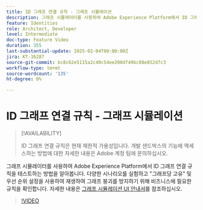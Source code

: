 ```yaml
---
title: ID 그래프 연결 규칙 - 그래프 시뮬레이션
description: 그래프 시뮬레이터를 사용하여 Adobe Experience Platform에서 ID 그래프 연결 규칙을 테스트하는 방법을 알아봅니다. 다양한 시나리오를 실험하고 "그래프당 고유" 및 우선 순위 설정을 사용하여 재생하여 그래프 붕괴를 방지하기 위해 비즈니스에 필요한 규칙을 확인합니다.
feature: Identities
role: Architect, Developer
level: Intermediate
doc-type: Feature Video
duration: 355
last-substantial-update: 2025-02-04T00:00:00Z
jira: KT-16287
source-git-commit: bc8c62e5115a2c40c54ee200df49bc88e852d7c3
workflow-type: tm+mt
source-wordcount: '135'
ht-degree: 0%

---
```



# ID 그래프 연결 규칙 - 그래프 시뮬레이션

>[!AVAILABILITY]
>
>ID 그래프 연결 규칙은 현재 제한적 가용성입니다. 개발 샌드박스의 기능에 액세스하는 방법에 대한 자세한 내용은 Adobe 계정 팀에 문의하십시오.

그래프 시뮬레이터를 사용하여 Adobe Experience Platform에서 ID 그래프 연결 규칙을 테스트하는 방법을 알아봅니다. 다양한 시나리오를 실험하고 &quot;그래프당 고유&quot; 및 우선 순위 설정을 사용하여 재생하여 그래프 붕괴를 방지하기 위해 비즈니스에 필요한 규칙을 확인합니다. 자세한 내용은 [그래프 시뮬레이션 UI 안내서](https://experienceleague.adobe.com/ko/docs/experience-platform/identity/features/identity-graph-linking-rules/graph-simulation)를 참조하십시오.

>[!VIDEO](https://video.tv.adobe.com/v/3444050/?learn=on&enablevpops&captions=kor)

